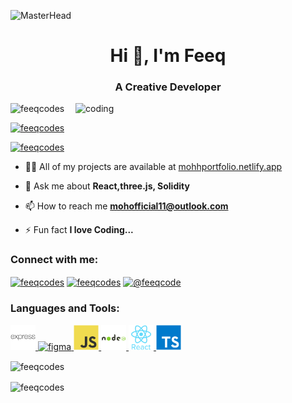 ![MasterHead](https://user-images.githubusercontent.com/74038190/213910845-af37a709-8995-40d6-be59-724526e3c3d7.gif)
<h1 align="center">Hi 👋, I'm Feeq</h1>
<h3 align="center">A Creative Developer</h3>
<img align="right" alt="coding" width="400" src="https://cdn.dribbble.com/users/2131993/screenshots/4948736/media/45dceb640723d72436c427add7966cf8.gif">

<p align="left"> <img src="https://komarev.com/ghpvc/?username=feeqcodes&label=Profile%20views&color=0e75b6&style=flat" alt="feeqcodes" /> </p>

<p align="left"> <a href="https://github.com/ryo-ma/github-profile-trophy"><img src="https://github-profile-trophy.vercel.app/?username=feeqcodes" alt="feeqcodes" /></a> </p>

<p align="left"> <a href="https://twitter.com/feeqcodes" target="blank"><img src="https://img.shields.io/twitter/follow/feeqcodes?logo=twitter&style=for-the-badge" alt="feeqcodes" /></a> </p>

- 👨‍💻 All of my projects are available at [mohhportfolio.netlify.app](mohhportfolio.netlify.app)

- 💬 Ask me about **React,three.js, Solidity**

- 📫 How to reach me **mohofficial11@outlook.com**

- ⚡ Fun fact **I love Coding...**

<h3 align="left">Connect with me:</h3>
<p align="left">
<a href="https://twitter.com/feeqcodes" target="blank"><img align="center" src="https://raw.githubusercontent.com/rahuldkjain/github-profile-readme-generator/master/src/images/icons/Social/twitter.svg" alt="feeqcodes" height="30" width="40" /></a>
<a href="https://instagram.com/feeqcodes" target="blank"><img align="center" src="https://raw.githubusercontent.com/rahuldkjain/github-profile-readme-generator/master/src/images/icons/Social/instagram.svg" alt="feeqcodes" height="30" width="40" /></a>
<a href="https://hashnode.com/@feeqcode" target="blank"><img align="center" src="https://raw.githubusercontent.com/rahuldkjain/github-profile-readme-generator/master/src/images/icons/Social/hashnode.svg" alt="@feeqcode" height="30" width="40" /></a>
</p>

<h3 align="left">Languages and Tools:</h3>
<p align="left"> <a href="https://expressjs.com" target="_blank" rel="noreferrer"> <img src="https://raw.githubusercontent.com/devicons/devicon/master/icons/express/express-original-wordmark.svg" alt="express" width="40" height="40"/> </a> <a href="https://www.figma.com/" target="_blank" rel="noreferrer"> <img src="https://www.vectorlogo.zone/logos/figma/figma-icon.svg" alt="figma" width="40" height="40"/> </a> <a href="https://developer.mozilla.org/en-US/docs/Web/JavaScript" target="_blank" rel="noreferrer"> <img src="https://raw.githubusercontent.com/devicons/devicon/master/icons/javascript/javascript-original.svg" alt="javascript" width="40" height="40"/> </a> <a href="https://nodejs.org" target="_blank" rel="noreferrer"> <img src="https://raw.githubusercontent.com/devicons/devicon/master/icons/nodejs/nodejs-original-wordmark.svg" alt="nodejs" width="40" height="40"/> </a> <a href="https://reactjs.org/" target="_blank" rel="noreferrer"> <img src="https://raw.githubusercontent.com/devicons/devicon/master/icons/react/react-original-wordmark.svg" alt="react" width="40" height="40"/> </a> <a href="https://www.typescriptlang.org/" target="_blank" rel="noreferrer"> <img src="https://raw.githubusercontent.com/devicons/devicon/master/icons/typescript/typescript-original.svg" alt="typescript" width="40" height="40"/> </a> </p>

<p><img align="center" src="https://github-readme-stats.vercel.app/api/top-langs?username=feeqcodes&show_icons=true&locale=en&layout=compact" alt="feeqcodes" /></p>

<p><img align="center" src="https://github-readme-streak-stats.herokuapp.com/?user=feeqcodes&" alt="feeqcodes" /></p>
